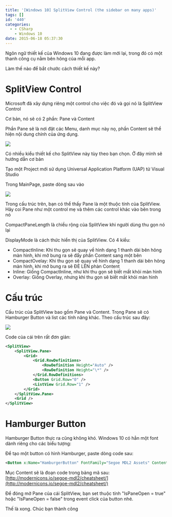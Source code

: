 ```yaml
---
title: '[Windows 10] SplitView Control (the sidebar on many apps)'
tags: []
id: '440'
categories:
  - - CSharp
    - Windows 10
date: 2015-06-18 05:37:30
---
```


Ngôn ngữ thiết kế của Windows 10 đang được làm mới lại, trong đó có một thanh công cụ nằm bên hông của mỗi app.

Làm thế nào để bắt chước cách thiết kế này?
<!-- more -->
# SplitView Control

Microsoft đã xây dựng riêng một control cho việc đó và gọi nó là SplitView Control

Cơ bản, nó sẽ có 2 phần: Pane và Content

Phần Pane sẽ là nơi đặt các Menu, danh mục này nọ, phần Content sẽ thể hiện nội dung chính của ứng dụng.

![](http://lh4.ggpht.com/-UgAGBBcqi6I/VS7jhHAJx_I/AAAAAAAAQTY/N1TzXUut-dE/SplitView.gif?imgmax=800)

Có nhiều kiểu thiết kế cho SplitView này tùy theo bạn chọn. Ở đây mình sẽ hướng dẫn cơ bản

Tạo một Project mới sử dụng Universal Application Platform (UAP) từ Visual Studio

Trong MainPage, paste dòng sau vào

![](https://farm1.staticflickr.com/529/18912097922_259833232b_o.png)

Trong cấu trúc trên, bạn có thể thấy Pane là một thuộc tính của SplitView. Hãy coi Pane như một control mẹ và thêm các control khác vào bên trong nó

CompactPaneLength là chiều rộng của SplitView khi người dùng thu gọn nó lại

DisplayMode là cách thức hiển thị của SplitView. Có 4 kiểu:

*   CompactInline: Khi thu gọn sẽ quay về hình dạng 1 thanh dài bên hông màn hình, khi mở bung ra sẽ đẩy phần Content sang một bên
*   CompactOvelay: Khi thu gọn sẽ quay về hình dạng 1 thanh dài bên hông màn hình, khi mở bung ra sẽ ĐÈ LÊN phàn Content
*   Inline: Giống CompactInline, như khi thu gọn sẽ biết mất khỏi màn hình
*   Overlay: Giống Overlay, nhưng khi thu gọn sẽ biết mất khỏi màn hình

# Cấu trúc

Cấu trúc của SplitView bao gồm Pane và Content. Trong Pane sẽ có Hamburger Button và list các tính năng khác. Theo cấu trúc sau đây:

![](https://farm1.staticflickr.com/551/18295463384_027ca53bd8_o.png)

Code của cái trên rất đơn giản:

```xml
<SplitView>
    <SplitView.Pane>
        <Grid>
            <Grid.RowDefinitions>
                <RowDefinition Height="Auto" />
                <RowDefinition Height="\*" />
            </Grid.RowDefinitions>
            <Button Grid.Row="0" />
            <ListView Grid.Row="1" />
        </Grid>
    </SplitView.Pane>
    <Grid />
</SplitView>
```

# Hamburger Button

Hamburger Button thực ra cũng không khó. Windows 10 có hẳn một font dành riêng cho các biểu tượng:

Để tạo một button có hình Hamburger, paste dòng code sau:

```xml
<Button x:Name="HamburgerButton" FontFamily="Segoe MDL2 Assets" Content="" />
```

Mục Content sẽ là đoạn code trong bảng mã sau: [http://modernicons.io/segoe-mdl2/cheatsheet/](http://modernicons.io/segoe-mdl2/cheatsheet/)

Để đóng mở Pane của cái SplitView, bạn set thuộc tính "IsPaneOpen = true" hoặc "IsPaneOpen = false" trong event click của button nhé.

Thế là xong. Chúc bạn thành công
